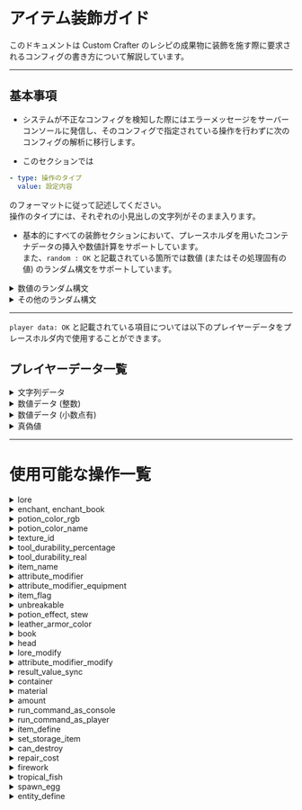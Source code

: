 # アイテム装飾ガイド
このドキュメントは Custom Crafter のレシピの成果物に装飾を施す際に要求されるコンフィグの書き方について解説しています。  

---

## 基本事項
- システムが不正なコンフィグを検知した際にはエラーメッセージをサーバーコンソールに発信し、そのコンフィグで指定されている操作を行わずに次のコンフィグの解析に移行します。  
  
- このセクションでは  
```yaml
- type: 操作のタイプ
  value: 設定内容
```
のフォーマットに従って記述してください。  
操作のタイプには、それぞれの小見出しの文字列がそのまま入ります。
  
- 基本的にすべての装飾セクションにおいて、プレースホルダを用いたコンテナデータの挿入や数値計算をサポートしています。  
  また、`random : OK` と記載されている箇所では数値 (またはその処理固有の値) のランダム構文をサポートしています。  
<details><summary>数値のランダム構文</summary>

## 数値のランダム構文
`random[下限?:上限?]` のフォーマットに従ってください。`下限?`, `上限?` はそれぞれ記載されていても、されていなくてもどちらでも良いことを示しています。使用箇所ごとに内部で下/上限値が設定されているので、`random[:]` でも機能します。(なお、コンフィグに記載した下/上限値がシステム内部で設定された値の範囲から外れている場合は、**システム内部で定義された範囲が優先して適用されます。**)  

それらの組み合わせに取りうる値の範囲を以下に列挙します。  
- `random[:]` :  システム内部で設定された下限から上限までの全ての値
- `random[下限:]` : コンフィグに記載された下限値からシステム内部で設定された上限値までの値
- `random[:上限]` : システム内部で設定された下限値からコンフィグに記載された上限値までの値
- `random[下限:上限]` : コンフィグに記載された下限値から上限値までの値

それぞれのシステム内部で設定された下限値、上限値は `random under : ~~~`, `random upper : ~~~` のように記載しています。
</details>

<details><summary>その他のランダム構文</summary>
  
## その他のランダム構文
基本的にランダムに値を取り出す文は `random[値]` の形式を取り、全ての要素を示す `all`、現在含まれている値を示す `self` が用意されています。(一部の構文では `self` が用意されていないことがあります。)  
  
`!` を用いて否定を表すこと、`,` で要素を区切ることも、ほとんどのランダム構文に共通しているルールです。  
</details>

---

`player data: OK` と記載されている項目については以下のプレイヤーデータをプレースホルダ内で使用することができます。  

## プレイヤーデータ一覧
<details><summary>文字列データ</summary>

### 文字列データ
- `$PLAYER_NAME$` : プレイヤー名
- `$PLAYER_UUID$` : プレイヤーの UUID
- `$PLAYER_CURRENT_WORLD$` : プレイヤーが存在するワールド名
- `$PLAYER_DISPLAYED_NAME$` : 他プレイヤーに表示されるプレイヤー名
- `$PLAYER_CLIENT_BRAND_NAME$` : プレイヤーのクライアント名 (空の場合は `null`)
- `$PLAYER_CURRENT_GAME_MODE$` : プレイヤーの現在のゲームモード
- `$PLAYER_FACING$` : プレイヤーが向いている方角

</details>

<details><summary>数値データ (整数)</summary>

### 数値データ(整数)
- `$PLAYER_CURRENT_Xi$` : プレイヤーの X 座標(小数点以下切り捨て)
- `$PLAYER_CURRENT_Yi$` : プレイヤーの Y 座標(小数点以下切り捨て)
- `$PLAYER_CURRENT_Zi$` : プレイヤーの Z 座標(小数点以下切り捨て)
- `$PLAYER_CURRENT_FOOD_LEVEL$` : プレイヤーの満腹度
- `$PLAYER_PING$` : プレイヤーの ping 値
- `$PLAYER_EXP_LEVEL$` : プレイヤーの経験値レベル
- `$PLAYER_MAXIMUM_NO_DAMAGE_TICKS$` : プレイヤーが最も長くダメージを受けなかったゲーム内ティック

 </details>

 <details><summary>数値データ (小数点有)</summary>

### 数値データ(小数点有)
- `$PLAYER_CURRENT_X$` : プレイヤーの X 座標
- `$PLAYER_CURRENT_Y$` : プレイヤーの Y 座標
- `$PLAYER_CURRENT_Z$` : プレイヤーの Z 座標
- `$PLAYER_CURRENT_PITCH$` : プレイヤーのピッチ方向の回転量
- `$PLAYER_CURRENT_YAW$` : プレイヤーのヨー方向の回転量
- `$PLAYER_EXP$` : プレイヤーが現在持つ経験値量
- `$PLAYER_CURRENT_HEALTH$` : プレイヤーの体力値

</details>

<details><summary>真偽値</summary>

### 真偽値
- `$PLAYER_IN_WATER$` : プレイヤーが水に浸っているか
- `$PLAYER_IS_FLYING$` : プレイヤーが飛んでいるか
- `$PLAYER_IN_RAIN$` : プレイヤーが雨にうたれているか
- `$PLAYER_IN_LAVA$` : プレイヤーが溶岩の中にいるか

</details>

---

# 使用可能な操作一覧

<details><summary>lore</summary>

# lore
効果 : アイテムに説明文を追加します。

---

- `player data: OK`
  
正規表現 : `value: .+`

---

`value: ` の後ろに説明文を記載してください。

e.g `value: This is a pen.`

</details>

<details><summary>enchant, enchant_book</summary>

# enchant, enchant_book
効果 : 
- アイテムにエンチャントを追加します。(enchant)
- エンチャントされた本に効果を追加します。(enchant_book)

---

- `player data: OK`
- `random : OK`
  - `random under(level): 1`
  - `random upper(level): 255`

--- 

正規表現(enchant) : `value: type=(enchant|level),action=([a-zA-Z_\\[\\](),!]+)->(.+)`

正規表現(enchant_book) : `value: type=(enchant|level),action=([a-zA-Z_\\[\\](),!]+)->(.+)`

---

enchant と enchant_book は同じ構文を使用するため、このセクションでまとめて解説します。  
  
`type=` は、エンチャントの種類を変更する、もしくは新規にエンチャントを付与する場合であれば `enchant` を選んでください。レベルを操作する場合は `level` を選んでください。  
  
`action=` の後ろには、操作対象のエンチャント名を記載してください。(ランダム構文を用いても可 / ランダム構文については `エンチャントのランダム構文` を参照してください)  
  
`->` の後ろには、`type=enchant` であればエンチャント(ランダム構文でも可)、もしくは `None` を、`type=level` であれば変更後のエンチャントレベルを記載してください。  
  
e.g `value: type=enchant,action=random[()]`  

## エンチャントのランダム構文
このセクションでは、エンチャントを指定された要素の中からランダムに決定する構文の解説を行います。

正規表現 : `random(\[[!A-Za-z_,]+])`

---

`[]` の中に否定(`!`) と区切り(`,`) を使用してランダムに選ぶソースを決定していきます。
以下に利用することができるワードの一覧を示します。

- `all` : 全てのエンチャント
- `self` : このワードが呼び出された時点で成果物が含んでいるエンチャント
- `none` : エンチャントを消去するためのワード
- `cursed` : 呪い系のエンチャント
- `discoverable` : エンチャントテーブルで付与することができる全てのエンチャント
- `tradeable` : 村人との取引で入手可能なエンチャント全て
- `treasure` : 宝物に付与されるエンチャント全て
- `common` : 通常レアリティのエンチャント全て
- `rare` : レアエンチャント全て
- `uncommon` : アンコモンエンチャント全て
- `very_rare` : 非常にレアなエンチャント全て
- その他、ゲーム内で利用可能な全てのエンチャントの ID

e.g. `random[all,!fortune]` : 全てのエンチャントから幸運を除いたランダムなエンチャント

e.g. `random[all,!self]` : 全てのエンチャントから現在含んでいる全てのエンチャントを除いたランダムなエンチャント

</details>

<details><summary>potion_color_rgb</summary>

# potion_color_rgb
効果 : ポーションの色を RGB で指定します。

---

- `player data : OK`

正規表現 : `value: red=([0-9]+),green=([0-9]+),blue=([0-9]+)`

---

各要素には 0 ~ 255 の範囲内の整数を記載してください。

</details>

<details><summary>potion_color_name</summary>

# potion_color_name
効果 : ポーションの色を色の名前から指定します。

---

- `player data : OK`

正規表現 : `value: [a-z]+`

---

使用可能な色の一覧
- `aqua`
- `black`
- `blue`
- `fuchsia`
- `gray`
- `green`
- `lime`
- `maroon`
- `navy`
- `olive`
- `purple`
- `silver`
- `teal`
- `white`
- `yellow`

</details>

<details><summary>texture_id</summary>

# texture_id
効果 : アイテムに適用するテクスチャの ID を指定します。

---

- `player data : OK`

正規表現 : `value: [0-9]+`

</details>

<details><summary>tool_durability_percentage</summary>

# tool_durability_percentage
効果 : アイテムの残り耐久値をパーセンテージで指定します。

---

- `player data : OK`

正規表現 : `value: ([0-9]*)\\.?([0-9]+)`

---

指定した値、もしくはプレースホルダ内で計算した値が 1 未満である場合は、残り耐久値を 1 に設定します。

</details>

<details><summary>tool_durability_real</summary>

# tool_durability_real
効果 : アイテムの残り耐久値を数字で指定します。

---

- `player data : OK`

正規表現 : `value: [0-9]+`

---

指定した値、もしくはプレースホルダ内で計算した値が 1 未満である場合は、残り耐久値を 1 に設定します。

</details>

<details><summary>item_name</summary>

# item_name
効果 : アイテムの名前を指定します。

---

- `player data : OK`

正規表現 : `value: .+`

---

マインクラフト内の装飾文字を用いる場合は、`§` を使用してください。

</details>

<details><summary>attribute_modifier</summary>

# attribute_modifier
効果 : アイテムの属性を操作します。

---

- `player data : OK`

正規表現 : `value: attribute=([a-zA-Z_]+),op=(?i)(add_number|add_scalar|multiply_scalar_1),value=(-?[0-9]*\\.?[0-9]+)`

---

属性の詳細は [こちら (Attribute@fandom wiki)](https://minecraft.fandom.com/ja/wiki/%E5%B1%9E%E6%80%A7) をご覧ください。

</details>

<details><summary>attribute_modifier_equipment</summary>

# attribute_modifier_equipment
効果 : スロット制限付きの属性を操作します。

---

- `player data : OK`

正規表現 : `value: attribute=([a-zA-Z_]+),op=(?i)(add_number|add_scalar|multiply_scalar_1),value=(-?[0-9]*\\.?[0-9]+),slot=([a-zA-Z_]+)`

---

slot には
- `chest`
- `feet`
- `hand`
- `head`
- `legs`
- `off_hand`

のいずれかを指定してください。

</details>

<details><summary>item_flag</summary>

# item_flag
効果 : アイテムに付与された隠れた効果を操作します。

---

- `player data : OK`

正規表現 : `value: flag=([a-zA-Z_]+),action=(?i)(clear|remove|add)`

---

- `action=clear` : アイテムが持つ全てのアイテムフラグを消します。(このとき、`flag` には適当な文字を書いてください)
- `action=remove` : 指定したアイテムフラグを消します。
- `action=add` : 指定したアイテムフラグを追加します。 

`flag` に指定可能な値一覧
- `hide_armor_trim` : ?
- `hide_attributes` : アイテムに付与された属性を隠すかどうか
- `hide_destroys` : アイテムがアドベンチャーモードでも破壊可能なブロックを隠すかどうか
- `hide_dye` : **(皮防具限定)** 染められた色を隠すかどうか
- `hide_placed_on` : アドベンチャーモードでも設置可能なブロックを隠すかどうか
- `hide_unbrealable` : 耐久値が無限であることを隠すかどうか

</details>

<details><summary>unbreakable</summary>

# unbreakable
効果 : アイテムの耐久値を無限にします。

---

- `player data : OK`

正規表現 : `value: (true|false)`

</details>

<details><summary>potion_effect, stew</summary>

# potion_effect, stew
効果 : 
- ポーションの効果を操作します。(potion_effect)
- 怪しげなシチューの効果を操作します。 (stew)

---

- `player data : OK`
- `random : OK`
  - `random under(amplifier): 0`
  - `random upper(amplifier): 255`
  - `random under(duration): 1`
  - `random upper(duration): 2147483647`

正規表現(potion_effect / stew 共通) : `value: ([a-zA-Z\\[\\]!,0-9=_]+)->(.+)` 

---

potion_effect と stew は同じ構文を使用するため、このセクションでまとめて解説します。

これらの記載例は以下のようになります。

e.g. (potion_effect) `value: slowness->speed:[amplifier=10,duration=-1]` (鈍足の効果を移動速度上昇に変更し、効果レベルを 10 に、効果時間を無限に設定します。)

e.g. (stew) `value: random[self]->random[all,!self]:[a=10,d=200,ambient,!icon,!particles]` (現在保持しているポーション効果の中から1つランダムに選んだものを、全ての効果の中から現在保持している効果を除いたもののうちランダムに選んだ1つの効果に変更します。そして、効果レベルを 10 に、効果時間を 200 秒、 ambient, アイコン非表示, パーティクル非表示に設定します。)

上記の例より、基本的な構文が `変更前のポーション効果->変更後のポーション効果:[amplifier=効果レベル,duration=効果時間]` であることが分かると思います。また、各所にランダム構文が使用できることも。

`amplifier=` と `duration=` にはそれぞれ `a=` と `d=` がエイリアスとして存在します。また、**これら2つの要素は毎回必ず記載しなくてはいけません。**
効果時間には

`!` が否定を表し、それぞれの効果の区切りに `,` を使用するのは `エンチャントのランダム構文` と同様です。

以下はポーション効果のランダム構文で使用可能なワードとその効果の一覧です。

- `all` : 全てのポーション効果
- `self` : このワードが呼び出された時点で保持しているポーション効果全て
- `benefical` : プレイヤーに対して有益なポーション効果全て
- `harmful` : プレイヤーに対して有害なポーション効果全て
- `neutral` : プレイヤーの状態に対して特筆すべき変化をもたらさないポーション効果全て
- `ambient` : ?
- `icon` : アイコンを持つ全てのポーション効果
- `particle` : パーティクルを持つ全てのポーション効果
- `ゲーム内で有効な全てのポーション効果 ID`

---

`value: random[all,!self]->[a=100,d=-1]` のように `変更前のポーション効果->変更後のポーション効果:[amplifier=効果レベル,duration=効果時間]`  の構文から外れたものでも有効なコンフィグとして認識されます。
これは、ポーション効果を新規に追加する際の書き方です。これらは
`追加するポーション効果->[amplifier=効果レベル,duration=効果時間]` として表されます。

</details>

<details><summary>leather_armor_color</summary>

# leather_armor_color
効果 : 皮防具の色を変更する

---

- `player data : OK`

---

追加データ
- `$CURRENT_RED$` : 現在の防具に設定されている色の赤要素の値
- `$CURRENT_GREEN$` : 現在の防具に設定されている色の緑要素の値
- `$CURRENT_BLUE$` : 現在の防具に設定されている色の青要素の値
- `$CURRENT_RGB$` : 現在の防具に設定されている色を RGB として整数に変換した値

---

正規表現 : 
- `value: r=([0-9]+),g=([0-9]+),b=([0-9]+)` : 色を RGB で指定する場合
- `value: ([a-zA-Z_]+)` : 色を色名で指定する場合
- `value: (?i)random` : ランダムな色を指定する場合

---

色名から指定する場合に使用可能なワードは `potion_color_name` に記載されているものと同じです。

</details>

<details><summary>book</summary>

# book
効果 : 本の内容を操作する。

---

- `player data : OK`

---

正規表現 : `value: type=(author|title|add_page|add_long|from_file|gen),element=.+`

---

## author
`element=` 以下の文字列を本の著者に設定します。

## title
`element=` 以下の文字列を本のタイトルとして設定します。

## add_page
本にページを追加し、 `element=` 以下の文字列を追加したページの内容として設定します。(1 ページに記載可能な文字数までしか記載されません。)

## add_long
本にページを追加し、 `element=` 以下の文字列を記載します。1 ページに記載可能な文字数を超過した場合は、自動的にページを追加され記載されます。  
1 冊の本に設定可能なページ数 (100) 、もしくは 1 冊の本に記載可能な文字数 (25600 文字) を超えた場合は、残りの文字は記載されません。  

## from_file
`element=` 以下の文字列をファイルのパスとして解釈し、対象のファイルが存在し内容を正しく読み取ることができた場合に、その内容を本に記載します。(文字コードは `UTF-8` に限ります。)  
対象のファイルに含まれる文字数が 25600 文字を超えた場合はその内容を記載せずに処理を終了します。  
ファイルを相対パスで指定する場合、サーバーソフトの `jar` ファイルが存在するパスを基準に探索します。  

## gen
`element=` 以下に記載された文字列を本の世代として設定します。設定可能な世代は以下の通りです。
- `original` : オリジナル
- `copy_of_original` : オリジナルのコピー
- `copy_of_copy` : コピーのコピー
- `tattered` : ボロボロ

</details>

<details><summary>head</summary>

# head
効果 : プレイヤーヘッドの情報を操作する。

---

- `player data : OK`

---

正規表現 : `value: type=(name|url),value=.+`

---

`type=name` の場合、`value=` 以下に指定した名前のプレイヤーのスキンをプレイヤーヘッドに設定します。  

`type=url` の場合、`value=` 以下に指定した文字列からスキンデータを取得しプレイヤーヘッドに設定します。このとき必要なデータは `{"textures":{"SKIN":{"url":"スキンデータが存在する URL"}}}` のように表される json データをを Base64 エンコードした文字列になります。  
[Minecraft Heads](https://minecraft-heads.com/) では `For Developers` セクションの `Value` に記載されているデータになります。  

スキンデータを初めて取得する場合にはキャッシュデータを作成する都合上、成果物がドロップされるまで 1 ~ 2 秒ほど時間がかかることがあります。  

また、作成されるプレイヤーヘッドの名前はデフォルトでは `ランダム生成されたUUID's head` となります。  
変更する場合は `item_name` を使用してください。  

</details>

<details><summary>lore_modify</summary>

# lore_modify
効果 : アイテムの説明文を操作します。

---

- `player data : OK`

---

正規表現 : `value: type=(clear|modify)(,value=type=(remove|insert),line=([0-9]+)(,value=(.+))*)?`

---

追加データ
- `$CURRENT_LINES$` : アイテムの説明文の行数
- `$CURRENT_LINE.行番号$` : アイテムの説明文の中でインデックス "行番号" に位置する内容
  - e.g. `$CURRENT_LINE.0$` : 行番号 0 の説明文

---

`type=clear` の場合、その時点でアイテムが持つ説明文を全て破棄します。  
また、`,value=` 以下のデータを必要としません。  

`type=modify` の場合、更に操作タイプを `remove`, `insert` のどちらかから選択する必要があります。  
(行番号は最も上に位置する説明文を 0 行目として、下に行くにつれ増加します。  
また、何も文字が記載されていない空の行も 1 行としてカウントされます。)  
- `remove` : `line=` 以下に指定した行を削除します。2 つ目の `value=` 以下のデータを必要としません。  
- `insert` : `line=` 以下に指定した行に `value=` 以下の文字列を挿入します。この操作が実行された時点で、アイテムの説明文の行数が 1 行増加し、挿入箇所以後のインデックスが 1 増加します。  

</details>

<details><summary>attribute_modifier_modify</summary>

# attribute_modifier_modify
効果 : アイテムに設定された attribute_modifier を操作する。

---

- `player data : OK`

---

正規表現 : `value: type=(clear|remove|modify)(,attribute=([a-zA-Z_]+)(,value=(.+))?)?`

---

`type=clear` : アイテムに設定された全ての属性を削除します。`,attribute=` 以降のデータは不要です。

`type=remove` : `attribute=` 以下で指定した属性を削除します。`,value=` 以降のデータは不要です。

`type=modify` : `attribute=` で指定された属性を `value=` 以下のデータに書き換えます。
このとき、`value=` 以下のデータは下記の正規表現に従っている必要があります。
- `attribute=([a-zA-Z_]+),op=([a-zA-Z_]+),value=([\\d.-]+),slot=([a-zA-Z_]+)` : 装備スロットを指定する場合
- `attribute=([a-zA-Z_]+),op=([a-zA-Z_]+),value=([\\d.-]+)` : 装備スロットを指定しない場合

</details>

<details><summary>result_value_sync</summary>

# result_value_sync
効果 : この機能が呼び出された時点で成果物に付与されているコンテナデータを `$result.キー名` の形式で呼び出すことができるようにデータの同期を行う。

---

正規表現 : 

**この機能は値を必要としません。**

</details>

<details><summary>container</summary>

# container
効果 : 成果物にコンテナデータを設定する。

---

- `player data : OK`

---

正規表現 : `value: type=(add|remove|modify),target=([a-zA-Z0-9_.%$]*)(,value=(.+))?`

---

コンテナ名は `コンテナの名前.データ型を示す文字列` の形式でなければなりません。
データ型は下記の通りです。
- `string` : 文字列データ
-  `long` : 数値(整数)データ
- `double` : 数値(小数)データ
- `anchor` : アンカー(値を持たないコンテナ)

---

`remove` : `target=` 以下で指定したコンテナデータを削除します。  

`add` : `target=` 以下に指定した名前を持ち、 `value=` 以下のデータを持ったコンテナを新規作成し、成果物に付与します。  

`modify` : `target=` 以下に指定された名前のコンテナデータの中身を `value=` 以下に指定されたデータに書き換えます。このとき、書き換えるデータの型は書き換えられる元のコンテナと一致させなければいけません。  

</details>

<details><summary>material</summary>

# material
効果 : 成果物のアイテム種別を変更する。

---

- `player data : OK`

---

 正規表現 : `value: [a-zA-Z_]+`

</details>
<details><summary>amount</summary>

# amount
効果 : 成果物の数量を変更する。

---

- `player data : OK`

---

正規表現 : `value: [0-9]+`

</details>
<details><summary>run_command_as_console</summary>

# run_command_as_console
効果 : サーバーコンソールとしてコマンドを実行する。

---

- `player data : OK`

---

正規表現 : `value: .+`

---

`value: ` 以下に記載するコマンドにスラッシュは不要です。

</details>
<details><summary>run_command_as_player</summary>

# run_command_as_player
効果 : プレイヤー(アイテム作成者)としてコマンドを実行する。

---

- `player data : OK`

---

正規表現 : `value: .+`

---

`value: ` 以下に記載するコマンドにスラッシュは不要です。

</details>
<details><summary>item_define</summary>

# item_define  
効果 : レシピファイルの `define` セクションに記載した内容のアイテムを様々なセクションから呼び出せるようにする。  

---

使用可能なデータなし(`item_define` 本体)  

- `player data : OK` (`define` 内のみ)
- `random : OK` (対応している処理の `value: ` のみ)

---

正規表現 : 
(`value: ` 不要)  
  
設定テンプレート  
```yaml
container
  - type: item_define

define
  - name: [定義するアイテムの名前]
    base: 定義するアイテムの元となるアイテムの ID (例: STONE)
    value: - type: 定義するアイテムに施す処理のタイプ名, value: 処理の中身
```


設定例  
```yaml
container
  - type: item_define

define
  - name: [enchanted_stone]
    base: [STONE]
    value:
      - type: enchant, value: type=enchant,action=sharpness->3
```
-> `enchanted_stone` という名前でダメージ増加レベル 3 の石を定義  

## 注意点
- `name` と `base` は角括弧で囲う必要があります。
- 1 つのレシピファイル内で複数のアイテムを同じ名前で定義した場合、それらの中で最後に定義したアイテムだけが保持されます。
- `value` を記載する場合はリストで記載する必要があります。
- `value: ` 以下には `type: 操作の種類, value: 操作内容` のフォーマットで記載する必要があります。
  
</details>
<details><summary>set_storage_item</summary>

# set_storage_item
効果 : `item_define` で定義したアイテムを現在のアイテムにセットする。(現在のアイテムがバンドルである場合に限る)

---

- `player data : OK`

---

正規表現 : `value: name=([a-zA-Z0-9]+)(,amount=[0-9]+)?(,times=[0-9]+)?`

---

`name` には `item_define` で定義したアイテムの名前を指定してください。  
  
(オプション)`amount` : 配置するアイテムの数量を変更することができます。(1 ~ 127)  
(オプション) `times` : 指定した回数だけバンドルにアイテムを配置します。(`amount`  で数量を変更している場合には、変更された数量のまま指定された回数だけ配置されます。)  

</details>
<details><summary>can_destroy</summary>

# can_destroy
効果 : アドベンチャーモードでも破壊することができるブロックを指定する。

---

- `player data : OK`

---

正規表現 : `value: [a-zA-Z0-9_,]+`

---

`value` にはアドベンチャーモードでも破壊可能にするブロックの ID を `,` 区切りで列挙してください。

</details>
<details><summary>repair_cost</summary>

# repair_cost
効果 : アイテムの修理コストを設定する。

---

- `player data : OK`

---

正規表現 : `value: [0-9]+`

</details>
<details><summary>firework</summary>

# firework
効果 : 花火または花火の星の設定を行う。

---

- `player data : OK`
- `random : OK`
  - `random under(power): 0`
  - `random upper(power): 127`
  - `random under(rgb color): 0`
  - `random upper(rgb color): 255`

---

正規表現 : `value: .+`

---

`value` では下記のワードによって設定を行うことができます。
- `clear` : 全てのエフェクトを削除する。
- `power` : 威力を設定する。
- `trail` : 軌跡の描写をオンにする。
- `flicker` : ちらつきをオンにする。
- `shape` : 炸裂した際に描かれる絵柄を設定する。
- `color` : 使用される色を設定する。
- `fade` : 炸裂したエフェクトが消えゆく際の色を設定する。

---

`color`, `trail`, `flicker` で否定の `!` を使用することができます。(`color` で使用した場合には、指定された色が消える。)

`trail`, `flicker` は値を必要とせず、それらを記載することによってオンオフの制御を行うことができます。

`color`, `shape`, `fade`, `power` はそれぞれ設定に値の記載が必要です。
## color, fade
`color=` または `fade=` 以下に `/` 区切りで色を追加します。名前で指定することも、 RGB の値で指定することも可能です。  
使用可能な色の名前は `potion_color_name` と同じです。  
  
RGB で指定する場合には `rgb=赤要素の値-緑要素の値-青要素の値` の形式で記載してください。  
(e.g. `rgb=100-100-100`)  

この形式で指定する際、それぞれの要素の値をランダムに指定することが可能です。  
(e.g. `rgb=random[:]-random[100-200]-random[:150]`)  

また、1つの要素の値のみランダムに決定するよう設定することも可能です。  
(e.g. `rgb=random[100:200]-100-150`)  

色設定の例  
`color=green/rgb=random[100:]-100-200/blue/white`  
フェード設定の例  
`fade=green/rgb=100-200-random[:]`  

## shape
`shape=` 以降に花火の絵柄を記載してください。
複数の絵柄を設定することはできません。

花火の絵柄一覧
- `ball` : 球形
- `ball_large` : 球形(大)
- `burst` : 炸裂
- `creeper` : クリーパーの顔
- `star` : 星

## power
`power=` 以降に花火の威力の記載をしてください。  
値の範囲は 0 ~ 127 です。  
花火の威力が大きくなるほど燃焼時間が長くなり、エリトラ飛行に使う際には長く加速することができます。  
  
e.g. `power=random[10:30]` (威力を 10 ~ 30 の範囲のランダムな値に設定)  

</details>
<details><summary>tropical_fish</summary>

# tropical_fish
効果  : 熱帯魚バケツの中身の設定を行う。

---

- `player data : OK`
- `random : OK`

---

正規表現 : `value: body_color=([a-zA-Z\[\]!,]+),pattern=([a-zA-Z\[\]!_,]+),pattern_color=([a-zA-Z\[\]!_,]+)`

---

`body_color`, `pattern`, `pattern_color` の各要素でそれぞれのランダム構文が使用可能です。

## body_color, pattern_color
- 熱帯魚の体の色を設定します。(body_color)
- 熱帯魚の体の図柄の色を設定します。(pattern_color)

色の名前から、もしくはランダムで設定します。 RGB からの指定はできません。

使用可能な色の一覧
- `black`
- `blue`
- `brown`
- `cyan`
- `gray`
- `green`
- `light_blue`
- `light_gray`
- `lime`
- `magenta`
- `orange`
- `pink`
- `purple`
- `red`
- `white`
- `yellow`

---

指定例
- `body_color=random[all,!pink,!white]` (体の色にピンクと白以外のランダムな1色を設定する)
- `pattern_color=green` (図柄の色を緑色に設定する)

## pattern
熱帯魚の体の図柄を設定します。

体の図柄一覧
- `betty`
- `blockfish`
- `brinely`
- `clayfish`
- `dasher`
- `flopper`
- `glitter`
- `kob`
- `snooper`
- `spotty`
- `stripey`
- `sunstreak`

指定例
- `pattern=random[all,!betty,!kob]` (betty, kob 以外の全ての図柄からランダムに選んだ1つ)
- `pattern=stripey`

</details>
<details><summary>spawn_egg</summary>

# spawn_egg  
効果：成果物がスポーンエッグである場合、その中身のエンティティタイプを設定する。  

---

使用可能な特殊データ無し  

---

正規表現 : `value: name:([a-zA-Z_0-9]+),actions:type=[A-Z_0-9]+`  

---

このセクションではプレースホルダやプレイヤーデータは使用できません。  

## name  
name には `spawn_egg` を定義したあとに記述する `entity_define` 内で使用するための名前を設定してください。  
この名前は 1 つのレシピファイル内で固有のものにしてください。  
  
設定例  
```yaml
type: spawn_egg
value: name:self,actions:type=zombie
```  

</details>

<details><summary>entity_define</summary>

# entity_define  
効果：成果物がスポーンエッグである場合、その中身の設定を行う  
  
---

- `player data : OK`
- `random : OK (詳細は後述)`

---

正規表現 : `value: name:[a-zA-Z0-9]+,actions:.+`  

---

このセクションではスポーンエッグ、またはスポーンエッグを使用したスポナーから湧くエンティティの設定を行います。  
  
`name` に操作の対象となるエンティティの名前を、`actions` にカンマ区切りで操作を書き連ねます。  
entity_define は 1 つのレシピファイル内であれば操作した内容を保存しているので、エンティティの定義を複数行に渡って行うことができます。  
  
新規のエンティティを生み出す際は可読性の面から  
```yaml
- type: entity_define
  value: "name:名前,actions:type=エンティティの種類"
```  
のように新しい行で定義するのが望ましいのですが、  
```yaml
# self はこの行以前に定義したエンティティの名前とする
- type: entity_define
  value: "name:self,actions:selfに対する処理,->新しいエンティティの名前,type=新しいエンティティの種類"
```  
のように右向き矢印(`->`)を用いて新しいエンティティの名前を確保し、その次の操作で `type=` によって種類を指定することによっても作成することができます。  
この方法を用いて新しいエンティティを作成する際は必ず`->` で**名前を確保した直後に `type=` によって種類を指定**しなくてはいけません。  
また、右向き矢印はエンティティの新規作成だけでなく、行の途中で対象とするエンティティを変更するためにも使用することができます。  
以下の例では、行の最初にエンティティ `self` を指定していますが、途中から対象となるエンティティを `other` に変更しています。  
```yaml
- type: entity_define
  value: "name:self,actions:ai=false,->other,ai=true"
```  
  
行の途中で対象となるエンティティを変更すると、再度変更されない限りその行の終わりまでエンティティの指定が移動したままになります。  
もちろん、行の途中で何度も対象となるエンティティを変更することはできますが、これもまた可読性の面から考えるとあまり好ましい書き方とはいえません。  
  
　システムは `entity_define` に書かれた情報を解析する際、 `container` セクションの上に書かれた情報から読み取るため、操作で使用するエンティティは必ずその操作前に前の行、もしくは同じ行のそれ以前で定義されている必要があります。  
  
---

下に `actions` の一覧を示します。  
  
<details><summary>add_passenger</summary>

# add_passenger  
`random : OK(数値ランダムのみ)`  
`custom data : OK`  
- `$CURRENT_TARGET_PASSENGERS_COUNT$` : その行でターゲットとなっているエンティティに騎乗しているエンティティの総数  

---
  
正規表現 : `add_passenger=+エンティティ名`  

---
  
効果 : `+=` の後に指定された名前を持つエンティティを、このキーワードが呼び出されたときに対象となっているエンティティへ騎乗させます。 
  
騎乗させようとしたエンティティが存在しない場合、システムはエラーを出さずこの処理をスキップします。  
  
例  
```yaml
- type: entity_define
  value: "name:self,type=zombie,->other,type=skeleton,->self,add_passenger+=other"
# self (ゾンビ)の上に other (スケルトン)を騎乗させる。
```

</details>

<details><summary>item_define</summary>

# item_define  
INTERNAL FUNCTION  

</details>

<details><summary>set_armor</summary>

# set_armor
`random : OK(数値ランダムのみ)`

---

正規表現 : `set_armor=(predicate=(true|false)/)?(helmet|chest|leggings|boots|mainhand|offhand)=[$.a-zA-Z0-9_-]+`

---

効果 : 対象となるエンティティに `define` セクションで定義したアイテムを装備させます。  
  
`predicate` には、この操作を実行するための条件を記載することができます。  
条件にはプレースホルダと、その内部での各種演算を利用することができます。  
条件を利用しない場合は記載を省略することができます。 
  
基本的な構文は `装着部位=装着するアイテムの定義名` のかたちを取ります。  

例  
```yaml
- type: item_define
- type: entity_define
  value: "name:self,type=zombie,set_armor=helmet=iron_helm"

define:
  - name: [iron_helm]
    base: [IRON_HELMET]
# self (ゾンビ)の頭部位に鉄のヘルメットを装備させる。
```

</details>

<details><summary>set_drop_chance</summary>

# set_drop_chance
`random : OK(数値ランダムのみ)`  

---

正規表現 : `set_drop_chance=(predicate=(true|false)/)?slot=(helmet|chest|leggings|boots|mainhand|offhand)/chance=[0-9.]+`  

---

効果 : 各部位のアイテムのドロップ率を設定する。  

`predicate` に条件(任意)、`slot` に対象となる部位、`chance` にドロップ率を記載します。  
* (`chance=[0-9.]+` でプレースホルダを利用する場合、評価後の値を正規表現にかけます。)

</details>

<details><summary>set_various_value</summary>

# set_various_value
DEPRECATED

</details>

<details><summary>ai</summary>  

# AI  
`random : OK(数値ランダムのみ)`  

---

正規表現 : `ai=(true|false)`  

---

効果 : 対象のエンティティ(モブ限定)に行動 AI を設定する(true 時のみ)。  

直接書かれた値やプレースホルダ内の計算値を代入した結果が `ai=true` になる場合、スポーンするモブに行動 AI を設定します。  
(デフォルトでは行動 AI オン)

</details>

<details><summary>set_spawner_value</summary>

# set_spawner_value
`random : OK`  
- `under limit(max_nearby_entities) : 1`
- `upper limit(max_nearby_entities) : 1000`
- `under limit(min_spawn_delay / max_spawn_delay) : 1`
- `upper limit(min_spawn_delay / max_spawn_delay) : 2,147,483,646 (Integer.MAX_VALUE - 1)`
- `under limit(spawn_count) : 1`
- `upper limit(spawn_count) : 100`
- `under limit(spawn_range) : 0`
- `upper limit(spawn_range) : 100`
- `under limit(req_player_range) : 0`
- `upper limit(req_player_range) : 64`
- `under limit(block_light / sky_light) : 0`
- `upper limit(block_light / sky_light) : 15`
- `under limit(weight) : 1`
- `upper limit(weight) : 1000`  

---

正規表現 : `set_spawner_value=((max_nearby_entities|max_spawn_delay|min_spawn_delay|spawn_range|spawn_count|req_player_range|spawn_weight|max_block_light|min_block_light|max_sky_light|min_sky_light|rough_control):([0-9]+|random\[([0-9-]+)?:([0-9-]+)?]);)+`  

---

効果 : スポーンエッグをスポナーに使用したとき、各種パラメータの値を設定する。  

スポナーの各種パラメータを設定します。  
設定可能なパラメータは以下に示します。  
- `max_nearby_entities` : スポナーの湧き範囲内に存在していても湧きに影響が出ないエンティティの数 + 1
- `min_spawn_delay` : 最小の湧き間隔 (ゲーム内ティック, 1tick=1/20sec)
- `max_spawn_delay` : 最大の湧き間隔 (〃)
- `spawn_range` : 湧き範囲
- `spawn_count` : 一度に湧くエンティティの数(デフォルト値=4)
- `req_player_range` : スポナーがアクティブになる距離(デフォルト値=16)
- `spawn_weight` : ウェイト(デフォルト値=1)
- `max_block_light` : スポナーが稼働するために必要な最大光量(スポナーに当たる光量)
- `min_block_light` : スポナーが稼働するために必要な最低光量(〃)
- `max_sky_light` : スポナーが稼働するために必要な最大光量(空の光量)
- `min_sky_light` : スポナーが稼働するために必要な最低光量(〃)
- `rough_control` : このスポナーが最初に湧かせたエンティティのコピーを生成し続ける(引数不要)

`rought_control` 以外のパラメータの設定には値が必要となり、`パラメータ名:値` で示され、複数記述する際はセミコロン(`;`)で区切ります。  
  
`spawner_min_delay` もしくは `spawner_max_delay` を設定する場合は、事前に `min_block_light`, `max_block_light`, `min_sky_light`, `max_sky_light` -> `weight` の設定が必要になります。(5 つのパラメータのうち `weight` は最後に設定しなくてはいけません)  
また、`block_light`, `sky_light`, `spawn_delay` は `min` と `max` の大小関係が `min <= max` である必要があります。  
例  
```yaml
- type: entity_define
  value: "name:self,actions:set_spawner_value=min_block_light:0,max_block_light:15,min_sky_light:0,max_sky_light:15,weight:1"
# ブロックに当たる光量 0 ~ 15, 空の光量 0 ~ 15 の場合にエンティティをスポーンさせる
```  


</details>

<details><summary>falling_type</summary>

# falling_type
`random : OK`  
- `all` : すべてのブロック

--- 

正規表現 : `falling_type=(predicate:(true|false);)?name:[a-zA-Z_0-9]+;block:[a-zA-Z_0-9\[\]!/]+(;toBlock:(true|false))?(;dropItem:(true|false))?(damage:(default|[0-9.]+))?`  

---

効果 : スポーンさせるエンティティが falling_block のとき、各種パラメータを設定する。  

## name　(必須)
`name` には対象となるエンティティの名前を入れてください。  

## block (必須)
`block` には落下ブロックの種類を入れてください。このセクションではカスタムされたランダム機能を使用することができます。　　
ランダム構文で使用可能なキーワードは以下の通りです。  
- `all` : すべてのブロック
- `solid` : 上にブロックを積み重ねられるタイプのブロックすべて
- `occluding` : 不透過ブロックすべて

このセクションでのランダム構文における各要素の区切りにはカンマ(`,`)ではなくスラッシュ(`/`)を使用してください。  
  
例  
```yaml
- type: entity_define
  value: "name:self,actions:type=falling_block,falling_type=name:self;block:random[all/!COMMAND_BLOCK]"
# self という名前を持つすべてのブロック(コマンドブロック以外)からランダムに選ばれた種類の落下ブロックを作成
```

## toBlock (任意)
`toBlock` には落下ブロックが地面に到達した際にブロック化するか否かを入れてください。  
デフォルトでは `toBlock:false` の状態であり、地面に到達してもブロック化せずにエンティティは消滅します。アイテムはドロップしません。  
落下ブロックは `toBlock:true` の状態で地面またはブロックに接すると、ブロック化を試みます。接したブロックがフルサイズではない場合などの場合はブロック化に失敗し、(`dropitem:true` である場合は)アイテムとしてドロップされます。  

## dropItem (任意)
`dropItem` には落下ブロックがフルサイズではないブロックなどに当たった際にアイテム化してドロップするか否かを入れてください。  
デフォルトでは `dropItem:false` の状態であり、アイテムをドロップすることはありません。  

## damage (任意)
`damage` には落下ブロックがエンティティにもたらすダメージを入れてください。  
デフォルトの落下ダメージを適用したい場合は `default` キーワードを使用してください。  
ダメージを設定する場合には 1 以上 2147483647 以下の範囲で設定してください。  
小数を指定した場合には整数への丸め込みが行われます。  
例  
`falling_type=name:self;block:random[all];damage:default`  

</details>

<details><summary>dropped_item_detail</summary>

# dropped_item_detail
プレースホルダのみ使用可  

---

正規表現 : `dropped_item_detail=(predicate:(true|false);)?item:[a-zA-Z_0-9]+`  

---

効果 : スポーンさせるエンティティがアイテムである場合に、そのアイテムのパラメータを設定する。  

`item_define` で定義したアイテムを `item:` に設定します。

</details>

<details><summary>splash_potion_detail</summary>

# splash_potion_detail  
`random : OK`
- `under limit(duration / durationOnUse / reapplicationDelay / waitTime) : -1 (infinity duration)`
- `upper limit(duration / durationOnUse / reapplicationDelay / waitTime) : 72000 (ticks / =1hour)`
- `under limit(radiusOnUse / radiusPerTick / radius) : 1`
- `upper limit(radiusOnUse / radiusPerTick / radius) : 100`
- `under limit(color) : 0`
- `upper limit(color) : 255`  
  
`Unique random : OK`  
- `particle` セクションで解説

---

正規表現 : `splash_potion_detail=(predicate=(true|false);)?item:[a-zA-Z_0-9]+(;cloudfy;[a-zA-Z_0-9:\[\];]+)?`

---

効果 : 対象となるエンティティが ThrownPotion (投げられたポーション瓶)である場合、対象の各種パラメータを設定する。  

## item (必須)
この項目ではレシピファイルの `define` セクションで定義されたポーションから効果などをコピーして使用するため、 `item` にはポーション効果のコピー元となるアイテム名を記載してください。  

## cloudy (任意)  
`cloudy` を記載すると、投げられたポーション瓶がスポナーによって生成されたときに、スポナーの周囲にエリアエフェクトクラウド(以下 `AEC` )を召喚します。  
`cloudy` を記載した場合は以下のセクションのいずれか 1 つ以上を設定してください。(`Alias` に記載された短い文字列によって指定することもできます。)  
  
また、以下のセクションのうち `duration`, `durationOnUse`, `reapplicationDelay`, `waitTime` に設定する数値には小数点を含めてはいけません。  
逆に `radiusOnUse`, `radiusPerTick`, `radius` に設定する数値には小数点を含めなければなりません。  

## duration (任意)
- Alias: `d`    
  
`duration` では AEC の寿命を設定します。  
-1 を設定するとコマンドで消去しない限り永遠に残ります。  

## durationOnUse (任意)
- Alias: `dou`

`durationOnUse` では AEC がエンティティに対して効果を付与するたびに減少する寿命の量を設定します。  
例として 10 を設定すると、 AEC  がエンティティに効果を付与する度に AEC 自体の寿命が 10 ticks 減少します。  

## reapplicationDelay (任意)
- Alias: `rd`

`reapplicationDelay` では AEC がエンティティに効果を付与した後に、再度効果を付与するまでの間隔を設定します。  
設定した間隔内であればエンティティが AEC に触れても効果が再度付与されることはありません。  

## waitTime (任意)
- Alias: `wt`

`waitTime` では、 エンティティが AEC から効果を付与されるまでに AEC に触れていなければいけない時間を設定します。  
例として 20 を設定すると、 エンティティは 20 ticks (= 1 秒)の間 AEC に触れなければ効果を獲得することができません。  

## radiusOnUse (任意)
- Alias: `rou`  
  
`radiusOnUse` では、 AEC がエンティティに効果を付与したときに減少する効果範囲を設定します。  
`radiusOnuse:1.0` とすると、 AEC がエンティティに効果を付与するたびに AEC の効果範囲が 1.0 ブロックずつ減少します。  

## radiusPerTick
- Alias: `rpt`  
  
`radiusPerTick` では、 1 tick ごとに縮小していく AEC の効果範囲を指定します。  
`radiusPerTick:0.5` とすると、 1 tick ごとに AEC の効果範囲が 0.5 ブロックずつ減少していきます。  

## radius (任意)
- Alias: `r`

`radius` では、 AEC がスポーンした瞬間の効果範囲を設定します。  
`radius:10.0` とすると、AEC の初期効果範囲が 10 ブロックに設定されます。  

## particle (任意)
- Alias: `p`

AEC のパーティクルの種類を設定します。  
設定可能な値を以下に示します。  

<details><summary>Particles</summary>

- AMBIENT_ENTITY_EFFECT: アンビエントエンティティエフェクト
- ANGRY_VILLAGER: 怒った村人
- BARRIER: バリア
- BLOCK_MARKER: ブロックマーカー
- BUBBLE: 泡
- CLOUD: 雲
- CRIT: クリティカルヒット
- DAMAGE_INDICATOR: ダメージインジケーター
- DOLPHIN: イルカ
- DRAGON_BREATH: ドラゴンブレス
- DRIPPING_HONEY: 滴るハチミツ
- DRIPPING_LAVA: 滴る溶岩
- DRIPPING_OBSIDIAN_TEAR: 滴る黒曜石の涙
- DRIPPING_WATER: 滴る水
- DUST_COLOR_TRANSITION: ダストカラー遷移
- ELDER_GUARDIAN: エルダーガーディアン
- ENCHANT: エンチャント
- ENCHANTED_HIT: エンチャントされたヒット
- END_ROD: エンドロッド
- ENTITY_EFFECT: エンティティエフェクト
- EXPLOSION: 爆発
- FALLING_HONEY: 落ちるハチミツ
- FALLING_LAVA: 落ちる溶岩
- FALLING_OBSIDIAN_TEAR: 落ちる黒曜石の涙
- FALLING_WATER: 落ちる水
- FIREWORKS_SPARK: 花火の火花
- FLAME: 炎
- FLASH: フラッシュ
- HAPPY_VILLAGER: 幸せな村人
- HEART: ハート
- INSTANT_EFFECT: 即効エフェクト
- ITEM_CRACK: アイテムクラッシュ
- LANDING_HONEY: 着地するハチミツ
- LANDING_LAVA: 着地する溶岩
- LANDING_OBSIDIAN_TEAR: 着地する黒曜石の涙
- LARGE_SMOKE: 大きな煙
- LAVA: 溶岩
- MYCELIUM: 菌糸
- NOTE: 音符
- POOF: 
- PORTAL: ポータルに吸い込まれるパーティクル
- REDSTONE: レッドストーン
- REVERSE_PORTAL: ポータルから出てくるパーティクル
- SCRAPE: こすれる
- SMOKE: 煙
- SNEEZE: くしゃみ
- SNOWFLAKE: 雪の結晶
- SONIC_BOOM: ソニックブーム
- SOUL: ソウルサンドのパーティクル
- SPIT: (ラマの)唾
- SWEEP_ATTACK: 一掃攻撃
- TOTEM_OF_UNDYING: 不死のトーテム
- VIBRATION: 振動
- WARPED_SPORE: ワープした胞子
- WAX_OFF: 銅系ブロックからワックスを剥がしたときのパーティクル
- WAX_ON: 銅系ブロックにワックスしたときのパーティクル
- WHITE_ASH: 白い灰

</details>  
  
ランダム構文では上記のキーに加えて `all` を使用することができます。  
各要素を否定(除く)ときはプレフィックスとして `!` をつけてください。  

例  
```yaml
- type: entity_define
  value: "name:self,actions:type=potion,splash_potion_detail=item:p;cloudy;particle:random[all]"

define:
  - name: [p]
    base: [potion]
    value:
      - "type: potion_effect, value: random[all,!self]->[a=100,d=100]"
  
```

## color (任意)
- Alias: `c`

`color` では AEC の色を設定します。  
色の名前、もしくは RGB の各要素を `R-G-B` のように分割して指定します。  
RGB で指定する場合には各要素にランダム構文を使用することができます。  

</details>

</details>
